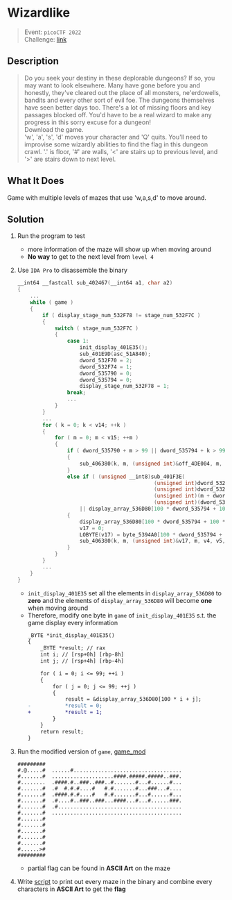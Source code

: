 # Wizardlike
> Event: `picoCTF 2022`  
> Challenge: [link](https://play.picoctf.org/challenges/318/)

## Description
> Do you seek your destiny in these deplorable dungeons? If so, you may want to look elsewhere. Many have gone before you and honestly, they've cleared out the place of all monsters, ne'erdowells, bandits and every other sort of evil foe. The dungeons themselves have seen better days too. There's a lot of missing floors and key passages blocked off. You'd have to be a real wizard to make any progress in this sorry excuse for a dungeon!  
> Download the game.  
> 'w', 'a', 's', 'd' moves your character and 'Q' quits. You'll need to improvise some wizardly abilities to find the flag in this dungeon crawl. '.' is floor, '#' are walls, '<' are stairs up to previous level, and '>' are stairs down to next level.

## What It Does
Game with multiple levels of mazes that use 'w,a,s,d' to move around.

## Solution
1. Run the program to test
    - more information of the maze will show up when moving around
    - **No way** to get to the next level from `level 4`
2. Use `IDA Pro` to disassemble the binary
    ```c
    __int64 __fastcall sub_402467(__int64 a1, char a2)
    {
        ...
        while ( game )
        {
            if ( display_stage_num_532F78 != stage_num_532F7C )
            {
                switch ( stage_num_532F7C )
                {
                    case 1:
                        init_display_401E35();
                        sub_401E9D(asc_51A840);
                        dword_532F70 = 2;
                        dword_532F74 = 1;
                        dword_535790 = 0;
                        dword_535794 = 0;
                        display_stage_num_532F78 = 1;
                    break;
                    ...
                }
            }
            ...
            for ( k = 0; k < v14; ++k )
            {
                for ( m = 0; m < v15; ++m )
                {
                    if ( dword_535790 + m > 99 || dword_535794 + k > 99 || dword_535790 + m < 0 || dword_535794 + k < 0 )
                    {
                        sub_406380(k, m, (unsigned int)&off_4DE004, m, v4, v5, v7);
                    }
                    else if ( (unsigned __int8)sub_401F3E(
                                                (unsigned int)dword_532F70,
                                                (unsigned int)dword_532F74,
                                                (unsigned int)(m + dword_535790),
                                                (unsigned int)(dword_535794 + k))
                        || display_array_536D80[100 * dword_535794 + 100 * k + dword_535790 + m] )
                    {
                        display_array_536D80[100 * dword_535794 + 100 * k + dword_535790 + m] = 1;
                        v17 = 0;
                        LOBYTE(v17) = byte_5394A0[100 * dword_535794 + 100 * k + dword_535790 + m];
                        sub_406380(k, m, (unsigned int)&v17, m, v4, v5, v7);
                    }
                }
            }
            ...
        }
    }
    ```
    - `init_display_401E35` set all the elements in `display_array_536D80` to **zero** and the elements of `display_array_536D80` will become **one** when moving around
    - Therefore, modify one byte in `game` of `init_display_401E35` s.t. the game display every information
        ```diff
        _BYTE *init_display_401E35()
        {
            _BYTE *result; // rax
            int i; // [rsp+0h] [rbp-8h]
            int j; // [rsp+4h] [rbp-4h]

            for ( i = 0; i <= 99; ++i )
            {
                for ( j = 0; j <= 99; ++j )
                {
                    result = &display_array_536D80[100 * i + j];
        -           *result = 0;
        +           *result = 1;
                }
            }
            return result;
        }
        ```

3. Run the modified version of `game`, [game_mod](./game_mod)
    ```
    #########
    #.@.....#  ......#...................................
    #.......#  ....................####.#####.#####..###.
    #........  .####.#..###..###..#.......#...#......#...
    #.......#  .#  #.#.#....#   #.#.......#...###...#....
    #.......#  .####.#.#....#   #.#.......#...#......#...
    #.......#  .#....#..###..###...####...#...#......###.
    #.......#  .#........................................
    #.......#  ..........................................
    #.......#
    #.......#
    #.......#
    #.......#
    #.......#
    #......>#
    #########
    ```
    - partial flag can be found in **ASCII Art** on the maze

4. Write [script](./solve.py) to print out every maze in the binary and combine every characters in **ASCII Art** to get the **flag**
